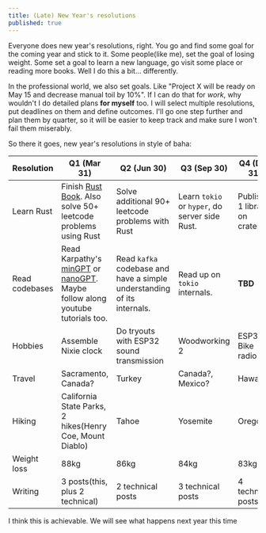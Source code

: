 ```yaml
---
title: (Late) New Year's resolutions
published: true
---
```


Everyone does new year's resolutions, right. You go and find some goal for the coming year and stick to it. Some people(like me), set the goal of losing weight. Some set a goal to learn a new language, go visit some place or reading more books. Well I do this a bit... differently.

In the professional world, we also set goals. Like "Project X will be ready on May 15 and decrease manual toil by 10%". If I can do that for _work_, why wouldn't I do detailed plans **for myself** too. I will select multiple resolutions, put deadlines on them and define outcomes. I'll go one step further and plan them by quarter, so it will be easier to keep track and make sure I won't fail them miserably.

So there it goes, new year's resolutions in style of baha:

| Resolution |           Q1 (Mar 31)        |           Q2 (Jun 30)         |           Q3 (Sep 30)         |                Q4 (Dec 31)         |
|------------|----------------------|----------------------|----------------------|--------------------------|
| Learn Rust |Finish [Rust Book](https://doc.rust-lang.org/book/). Also solve 50+ leetcode problems using Rust |  Solve additional 90+ leetcode problems with Rust | Learn `tokio` or `hyper`, do server side Rust. | Publish 1 library on crates.io | - |
| Read codebases | Read Karpathy's [minGPT](https://github.com/karpathy/minGPT) or [nanoGPT](https://github.com/karpathy/nanoGPT). Maybe follow along youtube tutorials too. | Read `kafka` codebase and have a simple understanding of its internals. | Read up on `tokio` internals. | **TBD** |
| Hobbies | Assemble Nixie clock | Do tryouts with ESP32 sound transmission | Woodworking 2 | ESP32 Bike radio |
| Travel | Sacramento, Canada? | Turkey | Canada?, Mexico? | Hawaii |
| Hiking | California State Parks, 2 hikes(Henry Coe, Mount Diablo) | Tahoe | Yosemite | Oregon |
| Weight loss | 88kg | 86kg | 84kg | 83kg |
| Writing | 3 posts(this, plus 2 technical) | 2 technical posts | 3 technical posts | 4 technical posts |

I think this is achievable. We will see what happens next year this time